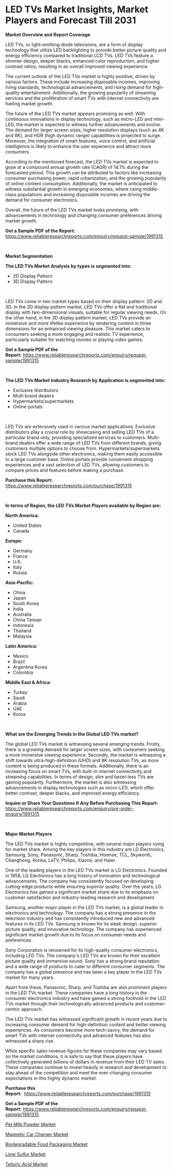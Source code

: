<p><h1>LED TVs Market Insights, Market Players and Forecast Till 2031</h1></p><p><strong>Market Overview and Report Coverage</strong></p>
<p><p>LED TVs, or light-emitting diode televisions, are a form of display technology that utilize LED backlighting to provide better picture quality and energy efficiency compared to traditional LCD TVs. LED TVs feature a slimmer design, deeper blacks, enhanced color reproduction, and higher contrast ratios, resulting in an overall improved viewing experience.</p><p>The current outlook of the LED TVs market is highly positive, driven by various factors. These include increasing disposable incomes, improving living standards, technological advancements, and rising demand for high-quality entertainment. Additionally, the growing popularity of streaming services and the proliferation of smart TVs with internet connectivity are fueling market growth.</p><p>The future of the LED TVs market appears promising as well. With continuous innovations in display technology, such as micro-LED and mini-LED, the market is expected to witness further advancements and evolve. The demand for larger screen sizes, higher resolution displays (such as 4K and 8K), and HDR (high dynamic range) capabilities is projected to surge. Moreover, the integration of smart features, voice control, and artificial intelligence is likely to enhance the user experience and attract more consumers.</p><p>According to the mentioned forecast, the LED TVs market is expected to grow at a compound annual growth rate (CAGR) of 14.1% during the forecasted period. This growth can be attributed to factors like increasing consumer purchasing power, rapid urbanization, and the growing popularity of online content consumption. Additionally, the market is anticipated to witness substantial growth in emerging economies, where rising middle-class populations and increasing disposable incomes are driving the demand for consumer electronics.</p><p>Overall, the future of the LED TVs market looks promising, with advancements in technology and changing consumer preferences driving market growth.</p></p>
<p><strong>Get a Sample PDF of the Report:</strong> <a href="https://www.reliableresearchreports.com/enquiry/request-sample/1991315">https://www.reliableresearchreports.com/enquiry/request-sample/1991315</a></p>
<p>&nbsp;</p>
<p><strong>Market Segmentation</strong></p>
<p><strong>The LED TVs Market Analysis by types is segmented into:</strong></p>
<p><ul><li>2D Display Pattern</li><li>3D Display Pattern</li></ul></p>
<p>&nbsp;</p>
<p><p>LED TVs come in two market types based on their display pattern: 2D and 3D. In the 2D display pattern market, LED TVs offer a flat and traditional display with two-dimensional visuals, suitable for regular viewing needs. On the other hand, in the 3D display pattern market, LED TVs provide an immersive and more lifelike experience by rendering content in three dimensions for an enhanced viewing pleasure. This market caters to consumers seeking a more engaging and realistic TV experience, particularly suitable for watching movies or playing video games.</p></p>
<p><strong>Get a Sample PDF of the Report:</strong>&nbsp;<a href="https://www.reliableresearchreports.com/enquiry/request-sample/1991315">https://www.reliableresearchreports.com/enquiry/request-sample/1991315</a></p>
<p>&nbsp;</p>
<p><strong>The LED TVs Market Industry Research by Application is segmented into:</strong></p>
<p><ul><li>Exclusive distributors</li><li>Multi brand dealers</li><li>Hypermarkets/supermarkets</li><li>Online portals</li></ul></p>
<p>&nbsp;</p>
<p><p>LED TVs are extensively used in various market applications. Exclusive distributors play a crucial role by showcasing and selling LED TVs of a particular brand only, providing specialized services to customers. Multi-brand dealers offer a wide range of LED TVs from different brands, giving customers multiple options to choose from. Hypermarkets/supermarkets stock LED TVs alongside other electronics, making them easily accessible to a large customer base. Online portals provide convenient shopping experiences and a vast selection of LED TVs, allowing customers to compare prices and features before making a purchase.</p></p>
<p><strong>Purchase this Report:</strong>&nbsp; <a href="https://www.reliableresearchreports.com/purchase/1991315">https://www.reliableresearchreports.com/purchase/1991315</a></p>
<p>&nbsp;</p>
<p><strong>In terms of Region, the LED TVs Market Players available by Region are:</strong></p>
<p>
    <p> <strong> North America: </strong>
        <ul>
            <li>United States</li>
            <li>Canada</li>
        </ul>
        </p> 
    <p> <strong> Europe: </strong>
        <ul>
            <li>Germany</li>
            <li>France</li>
            <li>U.K.</li>
            <li>Italy</li>
            <li>Russia</li>
        </ul>
        </p> 
    <p> <strong> Asia-Pacific: </strong>
        <ul>
            <li>China</li>
            <li>Japan</li>
            <li>South Korea</li>
            <li>India</li>
            <li>Australia</li>
            <li>China Taiwan</li>
            <li>Indonesia</li>
            <li>Thailand</li>
            <li>Malaysia</li>
        </ul>
        </p> 
    <p> <strong> Latin America: </strong>
        <ul>
            <li>Mexico</li>
            <li>Brazil</li>
            <li>Argentina Korea</li>
            <li>Colombia</li>
        </ul>
        </p> 
    <p> <strong> Middle East & Africa: </strong>
        <ul>
            <li>Turkey</li>
            <li>Saudi</li>
            <li>Arabia</li>
            <li>UAE</li>
            <li>Korea</li>
        </ul>
    </p>
    </p>
<p>&nbsp;</p>
<p><strong>What are the Emerging Trends in the Global LED TVs market?</strong></p>
<p><p>The global LED TVs market is witnessing several emerging trends. Firstly, there is a growing demand for larger screen sizes, with consumers seeking a more immersive viewing experience. Secondly, the market is witnessing a shift towards ultra-high-definition (UHD) and 8K resolution TVs, as more content is being produced in these formats. Additionally, there is an increasing focus on smart TVs, with built-in internet connectivity and streaming capabilities. In terms of design, slim and bezel-less TVs are gaining popularity. Furthermore, the market is also witnessing advancements in display technologies such as micro-LED, which offer better contrast, deeper blacks, and improved energy efficiency.</p></p>
<p><strong>Inquire or Share Your Questions If Any Before Purchasing This Report</strong>- <a href="https://www.reliableresearchreports.com/enquiry/pre-order-enquiry/1991315">https://www.reliableresearchreports.com/enquiry/pre-order-enquiry/1991315</a></p>
<p>&nbsp;</p>
<p><strong>Major Market Players</strong></p>
<p><p>The LED TVs market is highly competitive, with several major players vying for market share. Among the key players in this industry are LG Electronics, Samsung, Sony, Panasonic, Sharp, Toshiba, Hisense, TCL, Skyworth, Changhong, Konka, LeTV, Philips, Xiaomi, and Haier.</p><p>One of the leading players in the LED TVs market is LG Electronics. Founded in 1958, LG Electronics has a long history of innovation and technological advancements. The company has consistently focused on developing cutting-edge products while ensuring superior quality. Over the years, LG Electronics has gained a significant market share due to its emphasis on customer satisfaction and industry-leading research and development.</p><p>Samsung, another major player in the LED TVs market, is a global leader in electronics and technology. The company has a strong presence in the television industry and has consistently introduced new and advanced features in its LED TVs. Samsung is known for its sleek design, superior picture quality, and innovative technology. The company has experienced significant market growth due to its focus on consumer needs and preferences.</p><p>Sony Corporation is renowned for its high-quality consumer electronics, including LED TVs. The company's LED TVs are known for their excellent picture quality and immersive sound. Sony has a strong brand reputation and a wide range of products to cater to different consumer segments. The company has a global presence and has been a key player in the LED TVs market for many years.</p><p>Apart from these, Panasonic, Sharp, and Toshiba are also prominent players in the LED TVs market. These companies have a long history in the consumer electronics industry and have gained a strong foothold in the LED TVs market through their technologically advanced products and customer-centric approach.</p><p>The LED TVs market has witnessed significant growth in recent years due to increasing consumer demand for high-definition content and better viewing experiences. As consumers become more tech-savvy, the demand for smart TVs with internet connectivity and advanced features has also witnessed a sharp rise.</p><p>While specific sales revenue figures for these companies may vary based on the market conditions, it is safe to say that these players have collectively generated billions of dollars in revenue from their LED TV sales. These companies continue to invest heavily in research and development to stay ahead of the competition and meet the ever-changing consumer expectations in this highly dynamic market.</p></p>
<p><strong>Purchase this Report:</strong>&nbsp;&nbsp;<a href="https://www.reliableresearchreports.com/purchase/1991315">https://www.reliableresearchreports.com/purchase/1991315</a></p>
<p></p>
<p><strong>Get a Sample PDF of the Report:</strong>&nbsp;<a href="https://www.reliableresearchreports.com/enquiry/request-sample/1991315">https://www.reliableresearchreports.com/enquiry/request-sample/1991315</a></p>
<p><p><a href="https://github.com/RickHolmes3/Market-Research-Report-List-2/blob/main/pet-milk-powder-market.md">Pet Milk Powder Market</a></p><p><a href="https://github.com/CliffMedina6/Market-Research-Report-List-2/blob/main/magnetic-car-charger-market.md">Magnetic Car Charger Market</a></p><p><a href="https://www.linkedin.com/pulse/biodegradable-food-packaging-market-research-report-unlocks-hpste/">Biodegradable Food Packaging Market</a></p><p><a href="https://www.linkedin.com/pulse/lime-sulfur-market-research-report-provides-thorough-vwt5e/">Lime Sulfur Market</a></p><p><a href="https://www.linkedin.com/pulse/telluric-acid-market-size-growth-forecast-from-2023-2030-iqmkt-hbcie/">Telluric Acid Market</a></p></p>
